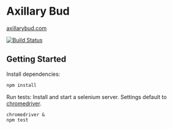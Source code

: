 # Axillary Bud
[axillarybud.com](http://axillarybud.com)

[![Build Status](http://img.shields.io/travis/axillarybud/landing-pag.svg?style=flat-square)](https://travis-ci.org/auxillarybud/landing-page)

Getting Started
---------------
Install dependencies:
```sh
npm install
```

Run tests:
Install and start a selenium server.
Settings default to [chromedriver](https://sites.google.com/a/chromium.org/chromedriver/).
```
chromedriver &
npm test
```
